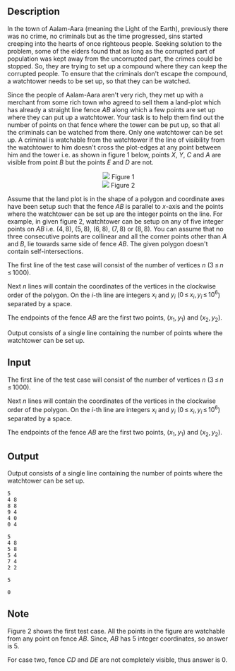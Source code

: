 ## Description

<div><p>In the town of Aalam-Aara (meaning the Light of the Earth), previously there was no crime, no criminals but as the time progressed, sins started creeping into the hearts of once righteous people. Seeking solution to the problem, some of the elders found that as long as the corrupted part of population was kept away from the uncorrupted part, the crimes could be stopped. So, they are trying to set up a compound where they can keep the corrupted people. To ensure that the criminals don't escape the compound, a watchtower needs to be set up, so that they can be watched.</p><p>Since the people of Aalam-Aara aren't very rich, they met up with a merchant from some rich town who agreed to sell them a land-plot which has already a straight line fence <span class="tex-span"><i>AB</i></span> along which a few points are set up where they can put up a watchtower. Your task is to help them find out the number of points on that fence where the tower can be put up, so that all the criminals can be watched from there. Only one watchtower can be set up. A criminal is watchable from the watchtower if the line of visibility from the watchtower to him doesn't cross the plot-edges at any point between him and the tower i.e. as shown in figure 1 below, points <span class="tex-span"><i>X</i></span>, <span class="tex-span"><i>Y</i></span>, <span class="tex-span"><i>C</i></span> and <span class="tex-span"><i>A</i></span> are visible from point <span class="tex-span"><i>B</i></span> but the points <span class="tex-span"><i>E</i></span> and <span class="tex-span"><i>D</i></span> are not.</p><center> <img class="tex-graphics" src="file://NesT8AIA.png" style="max-width: 100.0%;max-height: 100.0%;">   Figure 1 </center><center> <img class="tex-graphics" src="file://RdPOje3I.png" style="max-width: 100.0%;max-height: 100.0%;">   Figure 2 </center><p>Assume that the land plot is in the shape of a polygon and coordinate axes have been setup such that the fence <span class="tex-span"><i>AB</i></span> is parallel to <span class="tex-span"><i>x</i></span>-axis and the points where the watchtower can be set up are the integer points on the line. For example, in given figure 2, watchtower can be setup on any of five integer points on <span class="tex-span"><i>AB</i></span> i.e. <span class="tex-span">(4, 8)</span>, <span class="tex-span">(5, 8)</span>, <span class="tex-span">(6, 8)</span>, <span class="tex-span">(7, 8)</span> or <span class="tex-span">(8, 8)</span>. You can assume that no three consecutive points are collinear and all the corner points other than <span class="tex-span"><i>A</i></span> and <span class="tex-span"><i>B</i></span>, lie towards same side of fence <span class="tex-span"><i>AB</i></span>. The given polygon doesn't contain self-intersections.</p></div><div class="input-specification"><p>The first line of the test case will consist of the number of vertices <span class="tex-span"><i>n</i></span> (<span class="tex-span">3 ≤ <i>n</i> ≤ 1000</span>).</p><p>Next <span class="tex-span"><i>n</i></span> lines will contain the coordinates of the vertices in the clockwise order of the polygon. On the <span class="tex-span"><i>i</i></span>-th line are integers <span class="tex-span"><i>x</i><sub class="lower-index"><i>i</i></sub></span> and <span class="tex-span"><i>y</i><sub class="lower-index"><i>i</i></sub></span> (<span class="tex-span">0 ≤ <i>x</i><sub class="lower-index"><i>i</i></sub>, <i>y</i><sub class="lower-index"><i>i</i></sub> ≤ 10<sup class="upper-index">6</sup></span>) separated by a space.</p><p>The endpoints of the fence <span class="tex-span"><i>AB</i></span> are the first two points, <span class="tex-span">(<i>x</i><sub class="lower-index">1</sub>, <i>y</i><sub class="lower-index">1</sub>)</span> and <span class="tex-span">(<i>x</i><sub class="lower-index">2</sub>, <i>y</i><sub class="lower-index">2</sub>)</span>.</p></div><div class="output-specification"><p>Output consists of a single line containing the number of points where the watchtower can be set up.</p></div>

## Input

<p>The first line of the test case will consist of the number of vertices <span class="tex-span"><i>n</i></span> (<span class="tex-span">3 ≤ <i>n</i> ≤ 1000</span>).</p><p>Next <span class="tex-span"><i>n</i></span> lines will contain the coordinates of the vertices in the clockwise order of the polygon. On the <span class="tex-span"><i>i</i></span>-th line are integers <span class="tex-span"><i>x</i><sub class="lower-index"><i>i</i></sub></span> and <span class="tex-span"><i>y</i><sub class="lower-index"><i>i</i></sub></span> (<span class="tex-span">0 ≤ <i>x</i><sub class="lower-index"><i>i</i></sub>, <i>y</i><sub class="lower-index"><i>i</i></sub> ≤ 10<sup class="upper-index">6</sup></span>) separated by a space.</p><p>The endpoints of the fence <span class="tex-span"><i>AB</i></span> are the first two points, <span class="tex-span">(<i>x</i><sub class="lower-index">1</sub>, <i>y</i><sub class="lower-index">1</sub>)</span> and <span class="tex-span">(<i>x</i><sub class="lower-index">2</sub>, <i>y</i><sub class="lower-index">2</sub>)</span>.</p>

## Output

<p>Output consists of a single line containing the number of points where the watchtower can be set up.</p>





```input1
5
4 8
8 8
9 4
4 0
0 4

```




```input2
5
4 8
5 8
5 4
7 4
2 2

```




```output1
5

```




```output2
0

```



## Note

<p>Figure 2 shows the first test case. All the points in the figure are watchable from any point on fence <span class="tex-span"><i>AB</i></span>. Since, <span class="tex-span"><i>AB</i></span> has <span class="tex-span">5</span> integer coordinates, so answer is <span class="tex-span">5</span>.</p><p>For case two, fence <span class="tex-span"><i>CD</i></span> and <span class="tex-span"><i>DE</i></span> are not completely visible, thus answer is <span class="tex-span">0</span>.</p>
